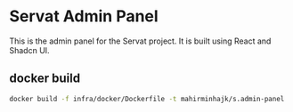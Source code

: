 # Servat Admin Panel
This is the admin panel for the Servat project. It is built using React and Shadcn UI.

## docker build
```bash
docker build -f infra/docker/Dockerfile -t mahirminhajk/s.admin-panel .
```